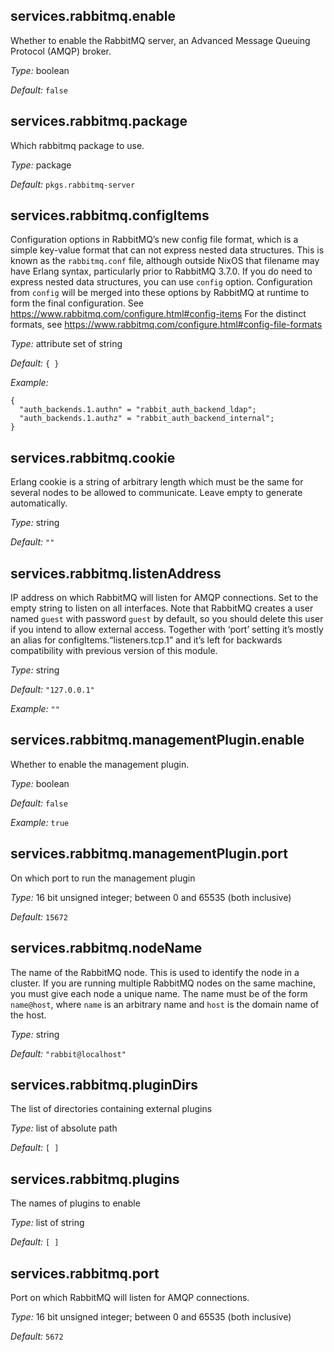 [comment]: # (Do not edit this file as it is autogenerated. Go to docs/individual-docs if you want to make edits.)


[comment]: # (Please add your documentation on top of this line)

## services\.rabbitmq\.enable



Whether to enable the RabbitMQ server, an Advanced Message
Queuing Protocol (AMQP) broker\.



*Type:*
boolean



*Default:*
` false `



## services\.rabbitmq\.package



Which rabbitmq package to use\.



*Type:*
package



*Default:*
` pkgs.rabbitmq-server `



## services\.rabbitmq\.configItems

Configuration options in RabbitMQ’s new config file format,
which is a simple key-value format that can not express nested
data structures\. This is known as the ` rabbitmq.conf ` file,
although outside NixOS that filename may have Erlang syntax, particularly
prior to RabbitMQ 3\.7\.0\.
If you do need to express nested data structures, you can use
` config ` option\. Configuration from ` config `
will be merged into these options by RabbitMQ at runtime to
form the final configuration\.
See [https://www\.rabbitmq\.com/configure\.html\#config-items](https://www\.rabbitmq\.com/configure\.html\#config-items)
For the distinct formats, see [https://www\.rabbitmq\.com/configure\.html\#config-file-formats](https://www\.rabbitmq\.com/configure\.html\#config-file-formats)



*Type:*
attribute set of string



*Default:*
` { } `



*Example:*

```
{
  "auth_backends.1.authn" = "rabbit_auth_backend_ldap";
  "auth_backends.1.authz" = "rabbit_auth_backend_internal";
}

```



## services\.rabbitmq\.cookie



Erlang cookie is a string of arbitrary length which must
be the same for several nodes to be allowed to communicate\.
Leave empty to generate automatically\.



*Type:*
string



*Default:*
` "" `



## services\.rabbitmq\.listenAddress



IP address on which RabbitMQ will listen for AMQP
connections\.  Set to the empty string to listen on all
interfaces\.  Note that RabbitMQ creates a user named
` guest ` with password
` guest ` by default, so you should delete
this user if you intend to allow external access\.
Together with ‘port’ setting it’s mostly an alias for
configItems\.“listeners\.tcp\.1” and it’s left for backwards
compatibility with previous version of this module\.



*Type:*
string



*Default:*
` "127.0.0.1" `



*Example:*
` "" `



## services\.rabbitmq\.managementPlugin\.enable



Whether to enable the management plugin\.



*Type:*
boolean



*Default:*
` false `



*Example:*
` true `



## services\.rabbitmq\.managementPlugin\.port



On which port to run the management plugin



*Type:*
16 bit unsigned integer; between 0 and 65535 (both inclusive)



*Default:*
` 15672 `



## services\.rabbitmq\.nodeName



The name of the RabbitMQ node\.  This is used to identify
the node in a cluster\.  If you are running multiple
RabbitMQ nodes on the same machine, you must give each
node a unique name\.  The name must be of the form
` name@host `, where ` name ` is an arbitrary name and
` host ` is the domain name of the host\.



*Type:*
string



*Default:*
` "rabbit@localhost" `



## services\.rabbitmq\.pluginDirs



The list of directories containing external plugins



*Type:*
list of absolute path



*Default:*
` [ ] `



## services\.rabbitmq\.plugins



The names of plugins to enable



*Type:*
list of string



*Default:*
` [ ] `



## services\.rabbitmq\.port



Port on which RabbitMQ will listen for AMQP connections\.



*Type:*
16 bit unsigned integer; between 0 and 65535 (both inclusive)



*Default:*
` 5672 `

